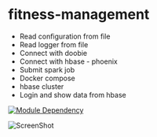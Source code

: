 # fitness-management

 - Read configuration from file
 - Read logger from file
 - Connect with doobie
 - Connect with hbase - phoenix
 - Submit spark job
 - Docker compose 
 - hbase cluster
 - Login and show data from hbase

[![Module Dependency](./#Hhogiabao2601%2Ffitness-management%2Fmain%2FModuleDependency.svg)](https://app.diagrams.net/#Hhogiabao2601%2Ffitness-management%2Fmain%2FModuleDependency.svg)

![ScreenShot](https://app.diagrams.net/#Hhogiabao2601%2Ffitness-management%2Fmain%2FModuleDependency.svg)
